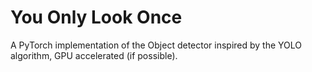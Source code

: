 # You Only Look Once
A PyTorch implementation of the Object detector inspired by the YOLO algorithm, GPU accelerated (if possible). 
